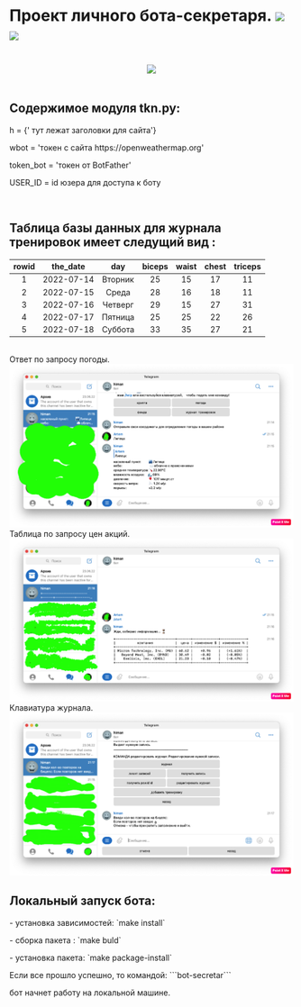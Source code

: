 <h1>Проект личного бота-секретаря.    <img src='https://img.shields.io/badge/bot secretary-A--V--tor-blue?logo=telegram&logoColor=white&style=flat'/>    <img src='https://komarev.com/ghpvc/?username=A-V-tor'/></h1>
<br>
<div id="header" align="center">
<img src='https://media.giphy.com/media/wlR4kWTnwEyY8RwHKM/giphy.gif' width="100"/>
</div>
<br>
<h2></h2>
<h2>Содержимое модуля tkn.py:</h2>

<p>h = {' тут лежат заголовки для сайта'}</p>
<p>wbot = 'токен с сайта https://openweathermap.org'</p>
<p>token_bot = 'токен от BotFather'</p>
<p>USER_ID = id юзера для доступа к боту</p>
<br>

<h2>Таблица базы данных для журнала тренировок имеет следущий вид :</h2>

| rowid | the_date | day | biceps | waist | chest | triceps |
| :---: | :---: | :---: | :---: | :---: | :---: | :---: |
| 1 | 2022-07-14 | Вторник | 25 | 15 | 17 | 11 |
| 2 | 2022-07-15 | Среда | 28 | 16 | 18 | 11 |
| 3 | 2022-07-16 | Четверг | 29 | 15 | 27 | 31 |
| 4 | 2022-07-17 | Пятница | 25 | 25 | 22 | 26 |
| 5 | 2022-07-18 | Суббота | 33 | 35 | 27 | 21 |

</br>
Ответ по запросу погоды.
<img src="https://github.com/A-V-tor/Bot-secretar/blob/main/weatch.png">
</br>
Таблица по запросу цен акций.
<img src="https://github.com/A-V-tor/Bot-secretar/blob/main/market.png">
</br>
Клавиатура журнала.
<img src="https://github.com/A-V-tor/Bot-secretar/blob/main/keyj.png">
</br>
<h2>Локальный запуск бота:</h2>
    <p>- установка зависимостей: `make install`</p>
    <p>- сборка пакета : `make buld`</p>
   <p> - установка пакета: `make package-install`</p>
<p>Если все прошло успешно, то командой: ```bot-secretar```</p>
            <p>бот начнет работу на локальной машине.</p>


